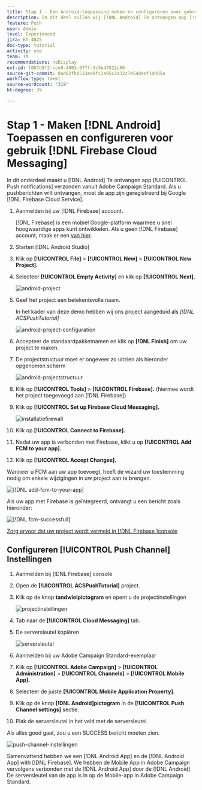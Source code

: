 ```yaml
---
title: Stap 1 - Een Android-toepassing maken en configureren voor gebruik van Firebase Cloud Messaging
description: In dit deel zullen wij [!DNL Android] Te ontvangen app [!UICONTROL Push notifications] verzonden vanuit Adobe Campaign Standard. Om de pushberichten te ontvangen, moet de app zijn geregistreerd bij Google [!DNL Firebase Cloud Service].
feature: Push
user: Admin
level: Experienced
jira: KT-4825
doc-type: tutorial
activity: use
team: TM
recommendations: noDisplay
exl-id: f087d9f2-cce9-4903-977f-3c5b47522c06
source-git-commit: 0ad82fb0533ed8fc2a85c2a32c7e54deef14d05a
workflow-type: tm+mt
source-wordcount: '319'
ht-degree: 3%

---
```


# Stap 1 - Maken [!DNL Android] Toepassen en configureren voor gebruik [!DNL Firebase Cloud Messaging]

In dit onderdeel maakt u [!DNL Android] Te ontvangen app [!UICONTROL Push notifications] verzonden vanuit Adobe Campaign Standard. Als u pushberichten wilt ontvangen, moet de app zijn geregistreerd bij Google [!DNL Firebase Cloud Service].

1. Aanmelden bij uw [!DNL Firebase] account.

   [!DNL Firebase] is een mobiel Google-platform waarmee u snel hoogwaardige apps kunt ontwikkelen. Als u geen [!DNL Firebase] account, maak er een [van hier](https://firebase.google.com).

2. Starten [!DNL Android Studio]
3. Klik op **[!UICONTROL File]** > **[!UICONTROL New]** > **[!UICONTROL New Project].**
4. Selecteer **[!UICONTROL Empty Activity]** en klik op **[!UICONTROL Next].**

   ![android-project](assets/android-project.PNG)

5. Geef het project een betekenisvolle naam.

   In het kader van deze demo hebben wij ons project aangeduid als *[!DNL ACSPushTutorial]*

   ![android-project-configuration](assets/android-project-configuration.PNG)

6. Accepteer de standaardpakketnamen en klik op **[!DNL Finish]** om uw project te maken.
7. De projectstructuur moet er ongeveer zo uitzien als hieronder opgenomen scherm

   ![android-projectstructuur](assets/android-project-structure.PNG)

8. Klik op **[!UICONTROL Tools]** > **[!UICONTROL Firebase].** (hiermee wordt het project toegevoegd aan [!DNL Firebase])
9. Klik op **[!UICONTROL Set up Firebase Cloud Messaging].**

   ![installatiefirewall](assets/android-project-firebase-messaging.PNG)

10. Klik op **[!UICONTROL Connect to Firebase].**
11. Nadat uw app is verbonden met Firebase, klikt u op **[!UICONTROL Add FCM to your app].**
12. Klik op **[!UICONTROL Accept Changes].**

   Wanneer u FCM aan uw app toevoegt, heeft de wizard uw toestemming nodig om enkele wijzigingen in uw project aan te brengen.

   ![[!DNL add-fcm-to-your-app]](assets/firebase-add-fcm-to-app.PNG)

Als uw app met Firebase is geïntegreerd, ontvangt u een bericht zoals hieronder:

![[!DNL fcm-successfull]](assets/android-firebase-success.PNG)

[Zorg ervoor dat uw project wordt vermeld in [!DNL Firebase &#x200B;]console](https://console.firebase.google.com/)

## Configureren [!UICONTROL Push Channel] Instellingen

1. Aanmelden bij [!DNL Firebase] console
2. Open de **[!UICONTROL ACSPushTutorial]** project.
3. Klik op de knop **tandwielpictogram** en opent u de projectinstellingen

   ![projectinstellingen](assets/firebase-project-settings.PNG)

4. Tab naar de **[!UICONTROL Cloud Messaging]** tab.
5. De serversleutel kopiëren

   ![serversleutel](assets/firebase-server-key.PNG)

6. Aanmelden bij uw Adobe Campaign Standard-exemplaar
7. Klik op **[!UICONTROL Adobe Campaign]** > **[!UICONTROL Administration]** > **[!UICONTROL Channels]** > **[!UICONTROL Mobile App].**
8. Selecteer de juiste **[!UICONTROL Mobile Application Property].**
9. Klik op de knop **[!DNL Android]pictogram** in de **[!UICONTROL Push Channel settings]** sectie.
10. Plak de serversleutel in het veld met de serversleutel.

Als alles goed gaat, zou u een SUCCESS bericht moeten zien.

![push-channel-instellingen](assets/push-channel-settings.PNG)

Samenvattend hebben we een [!DNL Android App] en de [!DNL Android App] with [!DNL Firebase]. We hebben de Mobile App in Adobe Campaign vervolgens verbonden met de [!DNL Android App] door de [!DNL Android] De serversleutel van de app is in op de Mobile-app in Adobe Campaign Standard.
